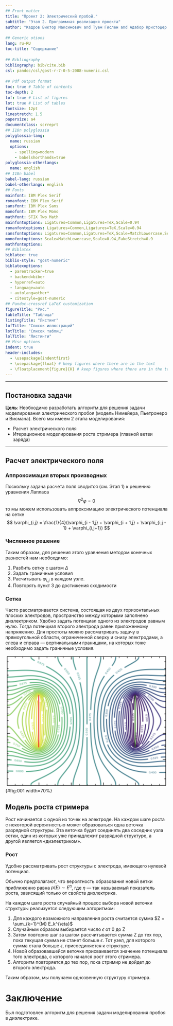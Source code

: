 ```yaml
---
## Front matter
title: "Проект 2: Электрический пробой."
subtitle: "Этап 2. Программная реализация проекта"
author: "Кадров Виктор Максимович and Tуем Гислен and Адабор Кристофер Твум"

## Generic otions
lang: ru-RU
toc-title: "Содержание"

## Bibliography
bibliography: bib/cite.bib
csl: pandoc/csl/gost-r-7-0-5-2008-numeric.csl

## Pdf output format
toc: true # Table of contents
toc-depth: 2
lof: true # List of figures
lot: true # List of tables
fontsize: 12pt
linestretch: 1.5
papersize: a4
documentclass: scrreprt
## I18n polyglossia
polyglossia-lang:
  name: russian
  options:
	- spelling=modern
	- babelshorthands=true
polyglossia-otherlangs:
  name: english
## I18n babel
babel-lang: russian
babel-otherlangs: english
## Fonts
mainfont: IBM Plex Serif
romanfont: IBM Plex Serif
sansfont: IBM Plex Sans
monofont: IBM Plex Mono
mathfont: STIX Two Math
mainfontoptions: Ligatures=Common,Ligatures=TeX,Scale=0.94
romanfontoptions: Ligatures=Common,Ligatures=TeX,Scale=0.94
sansfontoptions: Ligatures=Common,Ligatures=TeX,Scale=MatchLowercase,Scale=0.94
monofontoptions: Scale=MatchLowercase,Scale=0.94,FakeStretch=0.9
mathfontoptions:
## Biblatex
biblatex: true
biblio-style: "gost-numeric"
biblatexoptions:
  - parentracker=true
  - backend=biber
  - hyperref=auto
  - language=auto
  - autolang=other*
  - citestyle=gost-numeric
## Pandoc-crossref LaTeX customization
figureTitle: "Рис."
tableTitle: "Таблица"
listingTitle: "Листинг"
lofTitle: "Список иллюстраций"
lotTitle: "Список таблиц"
lolTitle: "Листинги"
## Misc options
indent: true
header-includes:
  - \usepackage{indentfirst}
  - \usepackage{float} # keep figures where there are in the text
  - \floatplacement{figure}{H} # keep figures where there are in the text
---
```


---

## Постановка задачи

**Цель**: Необходимо разработать алгоритм для решения задачи моделирования электрического пробоя (модель  Нимейера, Пьетронеро и Висмана). Всего мы имеем 2 этапа моделирования:

* Расчет электрического поля
* Итерационное моделирования роста стримера (главной ветви заряда)

---

## Расчет электрического поля
### Аппроксимация вторых производных

Поскольку задача расчета поля сводится (см. Этап 1) к решению уравнения Лапласа
$$
\nabla^{2} \varphi = 0
$$
то мы можем использовать аппроксимацию электрического потенциала на сетке
$$
\varphi_{i,j} = \frac{1}{4}(\varphi_{i - 1,j} + \varphi_{i + 1,j} + \varphi_{i,j - 1} + \varphi_{i,j+1})
$$
### Численное решение
Таким образом, для решения этого уравнения методом конечных разностей нам необохдимо:
1. Разбить сетку с шагом $\Delta$
2. Задать граничные условия
3. Расчитывать $\varphi_{i,j}$ в каждом узле. 
4. Повторять пункт 3 до достижения сходимости

### Сетка 

Часто рассматривается система, состоящая из двух горизонтальных плоских электродов, пространство между которыми заполнено диэлектриком. Удобно задать потенциал одного из электродов равным нулю. Тогда потенциал второго электрода равен приложенному напряжению. Для простоты можно рассматривать задачу в прямоугольной области,
ограниченной сверху и снизу электродами, а слева и справа — вертикальными границами, на которых тоже необходимо задать граничные условия.

![Пример системы из двух электродов](image/1.png){#fig:001 width=70%}

## Модель роста стримера

Рост начинается с одной из точек на электроде. На каждом шаге роста с некоторой вероятностью может образоваться одна веточка разрядной структуры. Эта веточка будет соединять два соседних узла сетки, один из которых уже принадлежит разрядной структуре, а другой является «диэлектриком».

### Рост 

Удобно рассматривать рост структуры с электрода, имеющего нулевой потенциал.

Обычно предполагают, что вероятность образования новой ветки приближенно равна $p(E) \sim E^{\eta}$, где $\eta$ — так называемый показатель роста, зависящий только от свойств диэлектрика.

На каждом шаге роста случайный процесс выбора новой веточки структуры реализуется следующим алгоритмом:  

1. Для каждого возможного направления роста считается сумма $Z = \sum_{k=1}^{M} E_k^{\eta}$
2. Случайным образом выбирается число $\epsilon$ от 0 до Z
3. Затем повторно шаг за шагом рассчитывается сумма Z до тех пор, пока текущая сумма не станет больше $\epsilon$. Тот узел, для которого сумма стала больше $\epsilon$, присоединяется к структуре.
4. Новой образовавшейся веточке присваивается значение потенциала того электрода, с которого начался рост этого стримера.
5. Алгоритм повторяется до тех пор, пока стримир не дойдет до второго электрода.

Таким образом, мы получаем однозвенную структуру стримера.

# Заключение

Был подготовлен алгоритм для решения задачи моделирования пробоя в диэлектрике.

 
